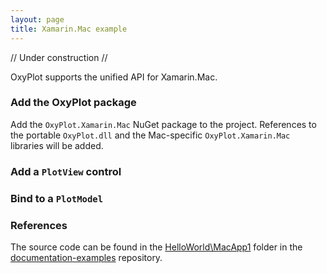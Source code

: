 ```yaml
---
layout: page
title: Xamarin.Mac example
---
```


// Under construction //

OxyPlot supports the unified API for Xamarin.Mac.

### Add the OxyPlot package

Add the `OxyPlot.Xamarin.Mac` NuGet package to the project. References to the portable `OxyPlot.dll` and the Mac-specific `OxyPlot.Xamarin.Mac` libraries will be added.

### Add a `PlotView` control

### Bind to a `PlotModel`

### References

The source code can be found in the [HelloWorld\MacApp1](https://github.com/oxyplot/documentation-examples/tree/master/HelloWorld/MacApp1) folder in the [documentation-examples](https://github.com/oxyplot/documentation-examples) repository.